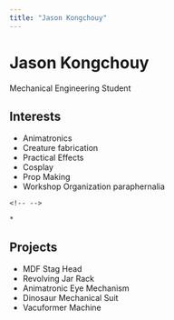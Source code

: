```yaml
---
title: "Jason Kongchouy"
---
```

# Jason Kongchouy

Mechanical Engineering Student

## Interests

-   Animatronics
-   Creature fabrication
-   Practical Effects
-   Cosplay
-   Prop Making
-   Workshop Organization paraphernalia

```{=html}
<!-- -->
```
    * 

## Projects

-   MDF Stag Head
-   Revolving Jar Rack
-   Animatronic Eye Mechanism
-   Dinosaur Mechanical Suit
-   Vacuformer Machine
